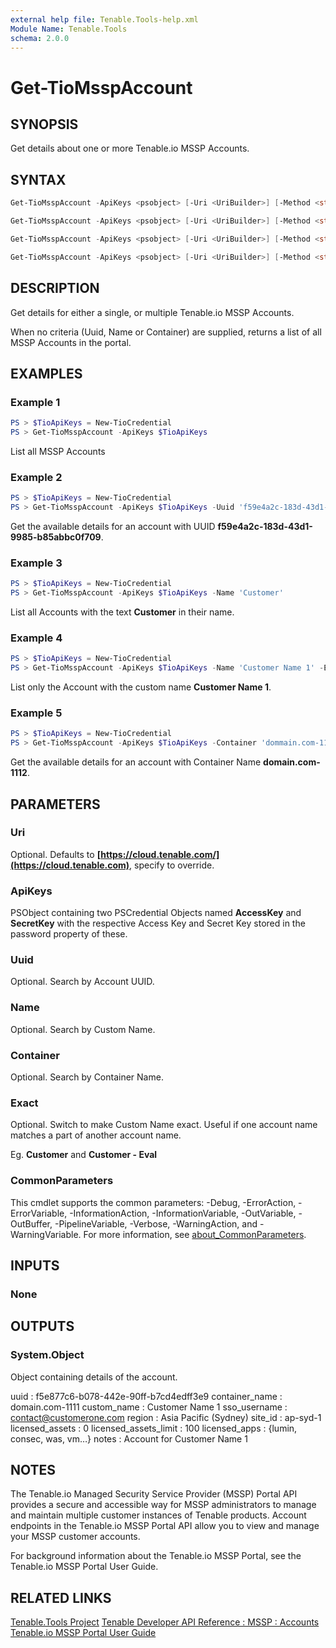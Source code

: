 ```yaml
---
external help file: Tenable.Tools-help.xml
Module Name: Tenable.Tools
schema: 2.0.0
---
```


# Get-TioMsspAccount

## SYNOPSIS

Get details about one or more Tenable.io MSSP Accounts.

## SYNTAX

```powershell
Get-TioMsspAccount -ApiKeys <psobject> [-Uri <UriBuilder>] [-Method <string>] [<CommonParameters>]

Get-TioMsspAccount -ApiKeys <psobject> [-Uri <UriBuilder>] [-Method <string>] [-Uuid <string>] [<CommonParameters>]

Get-TioMsspAccount -ApiKeys <psobject> [-Uri <UriBuilder>] [-Method <string>] [-Container <string>] [<CommonParameters>]

Get-TioMsspAccount -ApiKeys <psobject> [-Uri <UriBuilder>] [-Method <string>] [-Name <string>] [-Exact] [<CommonParameters>]
```

## DESCRIPTION

Get details for either a single, or multiple Tenable.io MSSP Accounts.

When no criteria (Uuid, Name or Container) are supplied, returns a list of all MSSP Accounts in the portal.

## EXAMPLES

### Example 1

```powershell
PS > $TioApiKeys = New-TioCredential
PS > Get-TioMsspAccount -ApiKeys $TioApiKeys
```

List all MSSP Accounts

### Example 2

```powershell
PS > $TioApiKeys = New-TioCredential
PS > Get-TioMsspAccount -ApiKeys $TioApiKeys -Uuid 'f59e4a2c-183d-43d1-9985-b85abbc0f709'
```

Get the available details for an account with UUID **f59e4a2c-183d-43d1-9985-b85abbc0f709**.

### Example 3

```powershell
PS > $TioApiKeys = New-TioCredential
PS > Get-TioMsspAccount -ApiKeys $TioApiKeys -Name 'Customer'
```

List all Accounts with the text **Customer** in their name.

### Example 4

```powershell
PS > $TioApiKeys = New-TioCredential
PS > Get-TioMsspAccount -ApiKeys $TioApiKeys -Name 'Customer Name 1' -Exact
```

List only the Account with the custom name **Customer Name 1**.

### Example 5

```powershell
PS > $TioApiKeys = New-TioCredential
PS > Get-TioMsspAccount -ApiKeys $TioApiKeys -Container 'dommain.com-1112'
```

Get the available details for an account with Container Name **domain.com-1112**.

## PARAMETERS

### Uri

Optional. Defaults to **[https://cloud.tenable.com/](https://cloud.tenable.com)**, specify to override.

### ApiKeys

PSObject containing two PSCredential Objects named **AccessKey** and **SecretKey** with the respective Access Key and Secret Key stored in the password property of these.

### Uuid

Optional. Search by Account UUID.

### Name

Optional. Search by Custom Name.

### Container

Optional. Search by Container Name.

### Exact

Optional. Switch to make Custom Name exact.  Useful if one account name matches a part of another account name.

Eg. **Customer** and **Customer - Eval**

### CommonParameters

This cmdlet supports the common parameters: -Debug, -ErrorAction, -ErrorVariable, -InformationAction, -InformationVariable, -OutVariable, -OutBuffer, -PipelineVariable, -Verbose, -WarningAction, and -WarningVariable. For more information, see [about_CommonParameters](http://go.microsoft.com/fwlink/?LinkID=113216).

## INPUTS

### None

## OUTPUTS

### System.Object

Object containing details of the account.

  uuid                  : f5e877c6-b078-442e-90ff-b7cd4edff3e9
  container_name        : domain.com-1111
  custom_name           : Customer Name 1
  sso_username          : contact@customerone.com
  region                : Asia Pacific (Sydney)
  site_id               : ap-syd-1
  licensed_assets       : 0
  licensed_assets_limit : 100
  licensed_apps         : {lumin, consec, was, vm…}
  notes                 : Account for Customer Name 1

## NOTES

The Tenable.io Managed Security Service Provider (MSSP) Portal API provides a secure and accessible way for MSSP administrators to manage and maintain multiple customer instances of Tenable products. Account endpoints in the Tenable.io MSSP Portal API allow you to view and manage your MSSP customer accounts.

For background information about the Tenable.io MSSP Portal, see the Tenable.io MSSP Portal User Guide.

## RELATED LINKS

[Tenable.Tools Project](https://github.com/IPSecMSSP/tenable-tools)
[Tenable Developer API Reference : MSSP : Accounts](https://developer.tenable.com/reference#io-mssp-accounts)
[Tenable.io MSSP Portal User Guide](https://docs.tenable.com/tenableio/mssp/Content/Welcome.htm)